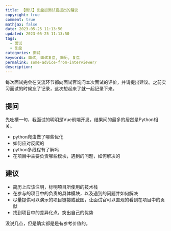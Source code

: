 ```yaml
---
title: 【面试】复盘加面试官提出的建议
copyright: true
comment: true
mathjax: false
date: 2023-05-25 11:13:50
updated: 2023-05-25 11:13:50
tags:
  - 面试
  - 复盘
categories: 面试
keywords: 面试, 面试复盘, 简历, 复盘
permalink: some-advice-from-interviewer/
description:
---
```


每次面试完会在交流环节都向面试官询问本次面试的评价，并请提出建议。之前实习面试的时候忘了记录，这次想起来了就一起记录下来。

<!--more-->
## 提问

先吐槽一句，我面试的明明是Vue前端开发，结果问的最多的居然是Python相关。

- python爬虫做了哪些优化
- 如何应对反爬的
- python多线程有了解吗
- 在项目中主要负责哪些模块，遇到的问题，如何解决的

## 建议

- 简历上应该注明，标明项目所使用的技术栈
- 在参与的项目中的负责的具体模块，以及遇到的问题并如何解决
- 尽量提供可以演示的项目链接或截图，让面试官可以直观的看到在项目中的贡献
- 找到项目中的差异化点，突出自己的优势

没说几点，但是确实都是是有参考价值的。
